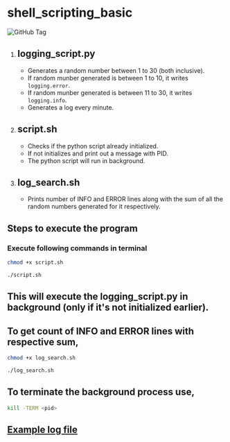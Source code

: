 # shell_scripting_basic
![GitHub Tag](https://img.shields.io/github/v/tag/joker-11011/shell_scripting_basic)


1. ## logging_script.py
   - Generates a random number between 1 to 30 (both inclusive).
   - If random munber generated is between 1 to 10, it writes `logging.error`.
   - If random munber generated is between 11 to 30, it writes `logging.info`.
   - Generates a log every minute.

2. ## script.sh
   - Checks if the python script already initialized.
   - If not initializes and print out a message with PID.
   - The python script will run in background.

3. ## log_search.sh
   - Prints number of INFO and ERROR lines along with the sum of all the random numbers generated for it respectively.
      
## Steps to execute the program
   ### Execute following commands in terminal
   
```bash
chmod +x script.sh
```
```bash
./script.sh
```

## This will execute the logging_script.py in background (only if it's not initialized earlier).

## To get count of INFO and ERROR lines with respective sum,

```bash
chmod +x log_search.sh
```
```bash
./log_search.sh
```

## To terminate the background process use,

```bash
kill -TERM <pid>
```

## [Example log file](https://github.com/joker-11011/log_files/blob/285fb54002ab49a5ca27e06a12e3551d8977c5f3/python_output.log)
